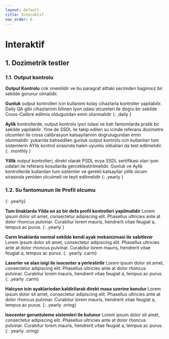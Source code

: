 ```yaml
---
layout: default
title: Interaktif
nav_order: 6
---
```



# Interaktif

## **1.** Dozimetrik testler

### **1.1.** Output kontrolu

**Output Kontrolu** cok onemlidir ve bu paragraf alttaki secimden bagimsiz bir sekilde gorunur olmalidir.

**Gunluk** output kontrolleri icin kullanimi kolay cihazlarla kontroller yapilabilir. Daily QA gibi cihazlarinin bilinen Iyon odasi olcumleri ile dogru bir sekilde Cross-Calibre edilmis oldugundan emin olunmalidir
{: .daily }

**Aylik** kontrollerde, output kontrolu iyon odasi ve kati fantomlarda pratik bir sekilde yapilabilir. Yine de SSDL ile takip edilen su icinde referans dozimetre olcumleri ile cross calibrasyon katsayilarinin dogrulugundan emin olunmalidir. yukarida bahsedilen gunluk output kontrolu icin kullanilan tum sistemlerin AYlik kontrol sirasinda halen uyumlu olduklari da test edilmelidir.
{: .monthly }

**Yillik** output kontrolleri, direkt olarak PSDL evya SSDL sertifikasi olan iyon odalari ile referans kosullarda gerceklestirilmelidir. Gunluk ve  Aylik kontrollerde kullanilan tum sistemler ve gerekli katsayilar yillik olcum sirasinda yeniden olculmeli ve teyit edilmelidir
{: .yearly }

### **1.2.** Su fantomunun ile Profil olcumu
{: .yearly}

**Tum linaklarda Yilda en az bir defa profil kontrolleri yapilmalidir** Lorem ipsum dolor sit amet, consectetur adipiscing elit. Phasellus ultricies ante at dolor rhoncus pulvinar. Curabitur lorem mauris, hendrerit vitae feugiat a, tempus ac purus. 
{: .yearly }

**Carm linaklarda normal sekilde kendi ayak mekanizmasi ile sabitlenir** Lorem ipsum dolor sit amet, consectetur adipiscing elit. Phasellus ultricies ante at dolor rhoncus pulvinar. Curabitur lorem mauris, hendrerit vitae feugiat a, tempus ac purus. 
{: .yearly .carm}

**Laserler ve alan isigi ile isocenter a yerlestirilir** Lorem ipsum dolor sit amet, consectetur adipiscing elit. Phasellus ultricies ante at dolor rhoncus pulvinar. Curabitur lorem mauris, hendrerit vitae feugiat a, tempus ac purus. 
{: .yearly .carm}

**Halcyon icin ayaklarindan kaldirilarak direkt masa uzerine konulur** Lorem ipsum dolor sit amet, consectetur adipiscing elit. Phasellus ultricies ante at dolor rhoncus pulvinar. Curabitur lorem mauris, hendrerit vitae feugiat a, tempus ac purus. 
{: .yearly .oring}

**Isocenter goruntuleme sistemleri ile bulunur** Lorem ipsum dolor sit amet, consectetur adipiscing elit. Phasellus ultricies ante at dolor rhoncus pulvinar. Curabitur lorem mauris, hendrerit vitae feugiat a, tempus ac purus. 
{: .yearly .oring}
